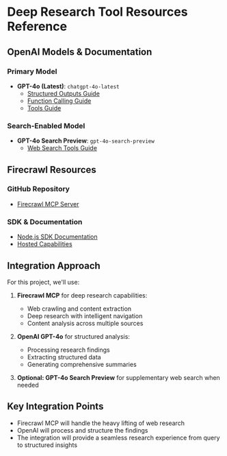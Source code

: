 # Deep Research Tool Resources Reference

## OpenAI Models & Documentation

### Primary Model
- **GPT-4o (Latest)**: `chatgpt-4o-latest`
  - [Structured Outputs Guide](https://platform.openai.com/docs/guides/structured-outputs)
  - [Function Calling Guide](https://platform.openai.com/docs/guides/function-calling)
  - [Tools Guide](https://platform.openai.com/docs/guides/tools)

### Search-Enabled Model
- **GPT-4o Search Preview**: `gpt-4o-search-preview`
  - [Web Search Tools Guide](https://platform.openai.com/docs/guides/tools-web-search?api-mode=chat)

## Firecrawl Resources

### GitHub Repository
- [Firecrawl MCP Server](https://github.com/mendableai/firecrawl-mcp-server)

### SDK & Documentation
- [Node.js SDK Documentation](https://docs.firecrawl.dev/sdks/node)
- [Hosted Capabilities](https://docs.firecrawl.dev/mcp#7-deep-research-tool-firecrawl-deep-research)

## Integration Approach

For this project, we'll use:

1. **Firecrawl MCP** for deep research capabilities:
   - Web crawling and content extraction
   - Deep research with intelligent navigation
   - Content analysis across multiple sources

2. **OpenAI GPT-4o** for structured analysis:
   - Processing research findings
   - Extracting structured data
   - Generating comprehensive summaries

3. **Optional: GPT-4o Search Preview** for supplementary web search when needed

## Key Integration Points

- Firecrawl MCP will handle the heavy lifting of web research
- OpenAI will process and structure the findings
- The integration will provide a seamless research experience from query to structured insights
